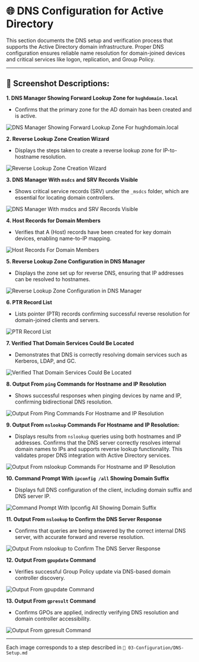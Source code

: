 # 🌐 DNS Configuration for Active Directory

This section documents the DNS setup and verification process that supports the Active Directory domain infrastructure. Proper DNS configuration ensures reliable name resolution for domain-joined devices and critical services like logon, replication, and Group Policy.

---

## 📸 Screenshot Descriptions:

**1. DNS Manager Showing Forward Lookup Zone for `hughdomain.local`**

- Confirms that the primary zone for the AD domain has been created and is active.

![DNS Manager Showing Forward Lookup Zone For hughdomain.local](https://github.com/user-attachments/assets/49da0768-4f2f-4e93-89a0-7497c99bec09)

**2. Reverse Lookup Zone Creation Wizard**

- Displays the steps taken to create a reverse lookup zone for IP-to-hostname resolution.

![Reverse Lookup Zone Creation Wizard](https://github.com/user-attachments/assets/10ebd273-c1a7-4e61-8323-b29e8f0225b2)

**3. DNS Manager With `msdcs` and SRV Records Visible**

- Shows critical service records (SRV) under the `_msdcs` folder, which are essential for locating domain controllers.

![DNS Manager With msdcs and SRV Records Visible](https://github.com/user-attachments/assets/6bdf6414-3673-4d76-91bb-3635bb6687bc)

**4. Host Records for Domain Members**

- Verifies that A (Host) records have been created for key domain devices, enabling name-to-IP mapping.

![Host Records For Domain Members](https://github.com/user-attachments/assets/799d22f0-446d-4598-810b-0c1c1d01e820)

**5. Reverse Lookup Zone Configuration in DNS Manager**

- Displays the zone set up for reverse DNS, ensuring that IP addresses can be resolved to hostnames.

![Reverse Lookup Zone Configuration in DNS Manager](https://github.com/user-attachments/assets/60a91dd9-dff6-43f8-9377-c609b3e6f845)

**6. PTR Record List**

- Lists pointer (PTR) records confirming successful reverse resolution for domain-joined clients and servers.

![PTR Record List](https://github.com/user-attachments/assets/e4d77d55-e09a-4fcf-a2cf-062d0f4be1e1)

**7. Verified That Domain Services Could Be Located**

- Demonstrates that DNS is correctly resolving domain services such as Kerberos, LDAP, and GC.

![Verified That Domain Services Could Be Located](https://github.com/user-attachments/assets/d1886a50-33e2-4383-a1cc-c511cfecae4a)

**8. Output From `ping` Commands for Hostname and IP Resolution**

- Shows successful responses when pinging devices by name and IP, confirming bidirectional DNS resolution.

![Output From Ping Commands For Hostname and IP Resolution](https://github.com/user-attachments/assets/4399c704-b426-4fd2-a349-3532c22f2d9d)

**9. Output From `nslookup` Commands For Hostname and IP Resolution:**

- Displays results from `nslookup` queries using both hostnames and IP addresses. Confirms that the DNS server correctly resolves internal domain names to IPs and supports reverse lookup functionality. This validates proper DNS integration with Active Directory services.

![Output From `nslookup` Commands For Hostname and IP Resolution](https://github.com/user-attachments/assets/d166a456-0d28-4956-adc6-3c537ed42c6e)

**10. Command Prompt With `ipconfig /all` Showing Domain Suffix**

- Displays full DNS configuration of the client, including domain suffix and DNS server IP.

![Command Prompt With Ipconfig All Showing Domain Suffix](https://github.com/user-attachments/assets/d65ecde3-ce87-4e26-ad71-4946ab0d98c0)

**11. Output From `nslookup` to Confirm the DNS Server Response**

- Confirms that queries are being answered by the correct internal DNS server, with accurate forward and reverse resolution.

![Output From `nslookup` to Confirm The DNS Server Response](https://github.com/user-attachments/assets/05855f94-6b9f-4bd7-a129-b205c8993f35)

**12. Output From `gpupdate` Command**

- Verifies successful Group Policy update via DNS-based domain controller discovery.

![Output From `gpupdate` Command](https://github.com/user-attachments/assets/284e084a-7b85-455d-abbf-9117d30b444f)

**13. Output From `gpresult` Command**

- Confirms GPOs are applied, indirectly verifying DNS resolution and domain controller accessibility.

![Output From `gpresult` Command](https://github.com/user-attachments/assets/310ebd8a-498f-4426-bd5a-96ef72c4823c)

---

Each image corresponds to a step described in `📂 03-Configuration/DNS-Setup.md`
